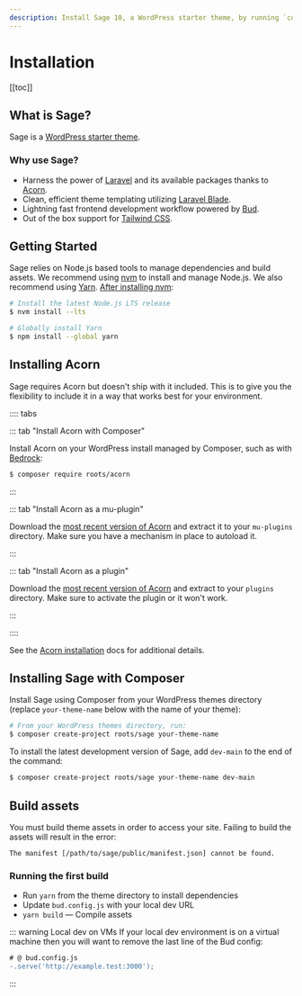 ```yaml
---
description: Install Sage 10, a WordPress starter theme, by running `composer create-project roots/sage`.
---
```


# Installation

[[toc]]

## What is Sage?

Sage is a [WordPress starter theme](https://roots.io/sage/).

### Why use Sage?

- Harness the power of [Laravel](https://laravel.com) and its available packages thanks to [Acorn](https://github.com/roots/acorn).
- Clean, efficient theme templating utilizing [Laravel Blade](https://laravel.com/docs/master/blade).
- Lightning fast frontend development workflow powered by [Bud](https://bud.js.org/).
- Out of the box support for [Tailwind CSS](https://tailwindcss.com/).

## Getting Started

Sage relies on Node.js based tools to manage dependencies and build assets. We recommend using [nvm](https://github.com/creationix/nvm) to install and manage Node.js. We also recommend using [Yarn](https://yarnpkg.com/). [After installing nvm](https://github.com/nvm-sh/nvm#installing-and-updating):

```bash
# Install the latest Node.js LTS release
$ nvm install --lts

# Globally install Yarn
$ npm install --global yarn
```

## Installing Acorn

Sage requires Acorn but doesn't ship with it included. This is to give you the flexibility to include it in a way that works best for your environment.

:::: tabs

::: tab "Install Acorn with Composer"

Install Acorn on your WordPress install managed by Composer, such as with [Bedrock](https://roots.io/bedrock/):

```sh
$ composer require roots/acorn
```

:::

::: tab "Install Acorn as a mu-plugin"

Download the [most recent version of Acorn](https://github.com/roots/acorn/releases/latest) and extract it to your `mu-plugins` directory. Make sure you have a mechanism in place to autoload it.

:::

::: tab "Install Acorn as a plugin"

Download the [most recent version of Acorn](https://github.com/roots/acorn/releases/latest) and extract to your `plugins` directory. Make sure to activate the plugin or it won't work.

:::

::::


See the [Acorn installation](../../acorn/2.x/installation.md) docs for additional details.

## Installing Sage with Composer

Install Sage using Composer from your WordPress themes directory (replace `your-theme-name` below with the name of your theme):

```sh
# From your WordPress themes directory, run:
$ composer create-project roots/sage your-theme-name
```

To install the latest development version of Sage, add `dev-main` to the end of the command:

```sh
$ composer create-project roots/sage your-theme-name dev-main
```

## Build assets

You must build theme assets in order to access your site. Failing to build the assets will result in the error:

```
The manifest [/path/to/sage/public/manifest.json] cannot be found.
```

### Running the first build

- Run `yarn` from the theme directory to install dependencies
- Update `bud.config.js` with your local dev URL
- `yarn build` — Compile assets

::: warning Local dev on VMs
If your local dev environment is on a virtual machine then you will want to remove the last line of the Bud config:

```diff
# @ bud.config.js
-.serve('http://example.test:3000');
```
:::
